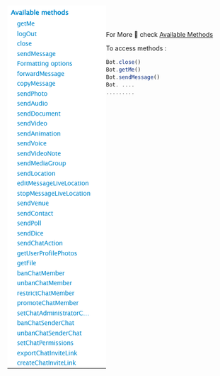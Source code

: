 <header>
<img src="../../../assets/methods/methods.png" alt="logo"  align="left">

</header>

For More 💫 check [Available Methods](https://core.telegram.org/bots/api#available-methods)

To access methods :

```js
Bot.close()
Bot.getMe()
Bot.sendMessage()
Bot. ....
.........
```
